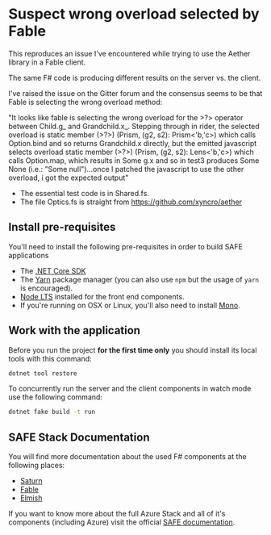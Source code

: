 # Suspect wrong overload selected by Fable

This reproduces an issue I've encountered while trying to use the Aether library in a Fable client.

The same F# code is producing different results on the server vs. the client.

I've raised the issue on the Gitter forum and the consensus seems to be that Fable is selecting the wrong overload method:

"It looks like fable is selecting the wrong overload for the >?> operator between Child.g_ and Grandchild.x_. Stepping through in rider, the selected overload is static member (>?>) (Prism, (g2, s2): Prism<'b,'c>) which calls Option.bind and so returns Grandchild.x directly, but the emitted javascript selects overload static member (>?>) (Prism, (g2, s2): Lens<'b,'c>) which calls Option.map, which results in Some g.x and so in test3 produces Some None (i.e.: "Some null")...once I patched the javascript to use the other overload, i got the expected output"


* The essential test code is in Shared.fs.
* The file Optics.fs is straight from https://github.com/xyncro/aether


## Install pre-requisites

You'll need to install the following pre-requisites in order to build SAFE applications

* The [.NET Core SDK](https://www.microsoft.com/net/download)
* The [Yarn](https://yarnpkg.com/lang/en/docs/install/) package manager (you can also use `npm` but the usage of `yarn` is encouraged).
* [Node LTS](https://nodejs.org/en/download/) installed for the front end components.
* If you're running on OSX or Linux, you'll also need to install [Mono](https://www.mono-project.com/docs/getting-started/install/).

## Work with the application

Before you run the project **for the first time only** you should install its local tools with this command:

```bash
dotnet tool restore
```


To concurrently run the server and the client components in watch mode use the following command:

```bash
dotnet fake build -t run
```


## SAFE Stack Documentation

You will find more documentation about the used F# components at the following places:

* [Saturn](https://saturnframework.org/docs/)
* [Fable](https://fable.io/docs/)
* [Elmish](https://elmish.github.io/elmish/)

If you want to know more about the full Azure Stack and all of it's components (including Azure) visit the official [SAFE documentation](https://safe-stack.github.io/docs/).

